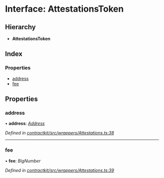 # Interface: AttestationsToken

## Hierarchy

* **AttestationsToken**

## Index

### Properties

* [address](_wrappers_attestations_.attestationstoken.md#address)
* [fee](_wrappers_attestations_.attestationstoken.md#fee)

## Properties

###  address

• **address**: *[Address](../modules/_base_.md#address)*

*Defined in [contractkit/src/wrappers/Attestations.ts:38](https://github.com/celo-org/celo-monorepo/blob/master/packages/contractkit/src/wrappers/Attestations.ts#L38)*

___

###  fee

• **fee**: *BigNumber*

*Defined in [contractkit/src/wrappers/Attestations.ts:39](https://github.com/celo-org/celo-monorepo/blob/master/packages/contractkit/src/wrappers/Attestations.ts#L39)*
